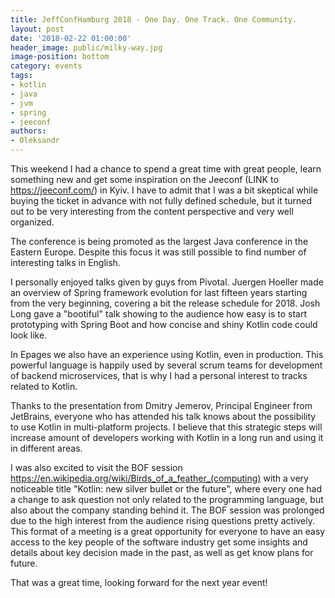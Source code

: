 ```yaml
---
title: JeffConfHamburg 2018 - One Day. One Track. One Community.
layout: post
date: '2018-02-22 01:00:00'
header_image: public/milky-way.jpg
image-position: bottom
category: events
tags:
- kotlin
- java
- jvm
- spring
- jeeconf
authors:
- Oleksandr
---
```


This weekend I had a chance to spend a great time with great people, learn something new and get some inspiration on the Jeeconf (LINK to https://jeeconf.com/) in Kyiv. I have to admit that I was a bit skeptical while buying the ticket in advance with not fully defined schedule, but it turned out to be very interesting from the content perspective and very well organized.

The conference is being promoted as the largest Java conference in the Eastern Europe. Despite this focus it was still possible to find number of interesting talks in English.

I personally enjoyed talks given by guys from Pivotal. Juergen Hoeller made an overview of Spring framework evolution for last fifteen years starting from the very beginning, covering a bit the release schedule for 2018.
Josh Long gave a "bootiful" talk showing to the audience how easy is to start prototyping with Spring Boot and how concise and shiny Kotlin code could look like.

In Epages we also have an experience using Kotlin, even in production. This powerful language is happily used by several scrum teams for development of backend microservices, that is why I had a personal interest to tracks related to Kotlin.

Thanks to the presentation from Dmitry Jemerov, Principal Engineer from JetBrains, everyone who has attended his talk knows about the possibility to use Kotlin in multi-platform projects. I believe that this strategic steps will increase amount of developers working with Kotlin in a long run and using it in different areas.

I was also excited to visit the BOF session https://en.wikipedia.org/wiki/Birds_of_a_feather_(computing) with a very noticeable title "Kotlin: new silver bullet or the future", where every one had a change to ask question not only related to the programming language, but also about the company standing behind it. The BOF session was prolonged due to the high interest from the audience rising questions pretty actively. This format of a meeting is a great opportunity for everyone to have an easy access to the key people of the software industry get some insights and details about key decision made in the past, as well as get know plans for future.

That was a great time, looking forward for the next year event!
